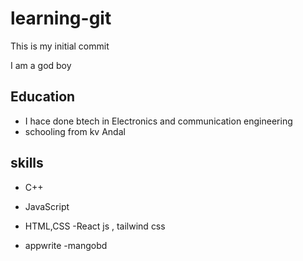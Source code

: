 # learning-git

This is my initial commit


I am a god boy
## Education
- I hace done btech in Electronics and communication engineering
- schooling from kv Andal

## skills

- C++
- JavaScript
- HTML,CSS
-React js , tailwind css

- appwrite
-mangobd

